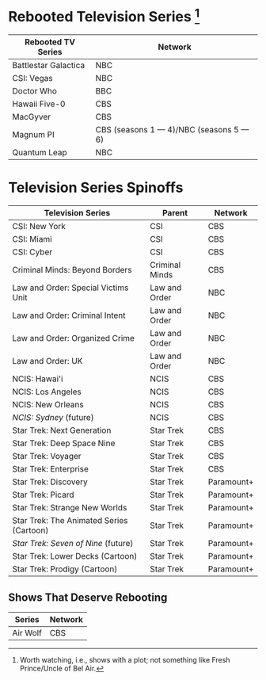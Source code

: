 # Rebooted Television Series [^1]

| Rebooted TV Series | Network |
|--------------------|---------|
| Battlestar Galactica | NBC |
| CSI: Vegas | NBC |
| Doctor Who | BBC |
| Hawaii Five-0 | CBS |
| MacGyver | CBS |
| Magnum PI | CBS (seasons 1 — 4)/NBC (seasons 5 — 6)|
| Quantum Leap | NBC |

# Television Series Spinoffs

| Television Series | Parent | Network |
|----------------------------|--------|---------|
| CSI: New York | CSI | CBS |
| CSI: Miami | CSI | CBS |
| CSI: Cyber | CSI | CBS |
| Criminal Minds: Beyond Borders | Criminal Minds | CBS |
| Law and Order: Special Victims Unit | Law and Order | NBC |
| Law and Order: Criminal Intent | Law and Order | NBC |
| Law and Order: Organized Crime | Law and Order | NBC |
| Law and Order: UK | Law and Order | NBC |
| NCIS: Hawai'i | NCIS | CBS |
| NCIS: Los Angeles | NCIS | CBS |
| NCIS: New Orleans | NCIS | CBS |
| *NCIS: Sydney* (future) | NCIS | CBS |
| Star Trek: Next Generation | Star Trek | CBS |
| Star Trek: Deep Space Nine | Star Trek | CBS |
| Star Trek: Voyager | Star Trek | CBS |
| Star Trek: Enterprise | Star Trek | CBS |
| Star Trek: Discovery | Star Trek | Paramount+ |
| Star Trek: Picard | Star Trek | Paramount+ |
| Star Trek: Strange New Worlds | Star Trek | Paramount+ |
| Star Trek: The Animated Series (Cartoon) | Star Trek | Paramount+ |
| *Star Trek: Seven of Nine* (future) | Star Trek | Paramount+ |
| Star Trek: Lower Decks (Cartoon) | Star Trek | Paramount+ |
| Star Trek: Prodigy (Cartoon) | Star Trek | Paramount+ |

## Shows That Deserve Rebooting

| Series | Network |
|--------|---------|
| Air Wolf | CBS |

[^1]: Worth watching, i.e., shows with a plot; not something like Fresh Prince/Uncle of Bel Air.
